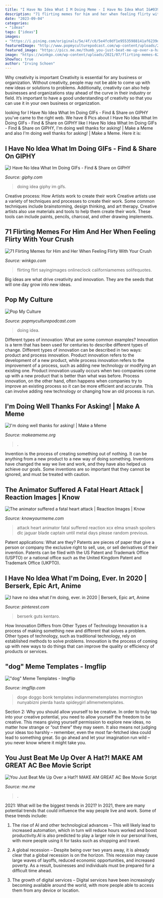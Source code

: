 ```yaml
---
title: "I Have No Idea What I M Doing Meme - I Have No Idea What I&#039;m Doing, Ever. In 2020"
description: "71 flirting memes for him and her when feeling flirty with your crush"
date: "2023-09-04"
categories:
- "ideas"
tags: ["ideas"]
images:
- "https://i.pinimg.com/originals/5e/4f/c0/5e4fc0df1e95535988141af6239dfce5.png"
featuredImage: "http://www.popmyculturepodcast.com/wp-content/uploads/2012/07/NoIdeaDog.gif"
featured_image: "https://pics.me.me/thumb_you-just-beat-me-up-over-a-hat-make-am-66743627.png"
image: "https://winkgo.com/wp-content/uploads/2021/07/flirting-memes-62-768x703.jpg"
ShowToc: true
author: "Irving Schoen"
---
```



Why creativity is important
Creativity is essential for any business or organization. Without creativity, people may not be able to come up with new ideas or solutions to problems. Additionally, creativity can also help businesses and organizations stay ahead of the curve in their industry or field. It’s important to have a good understanding of creativity so that you can use it in your own business or organization.

	

		
looking for I Have No Idea What Im Doing GIFs - Find &amp; Share on GIPHY you've came to the right web. We have 8 Pics about I Have No Idea What Im Doing GIFs - Find &amp; Share on GIPHY like I Have No Idea What Im Doing GIFs - Find &amp; Share on GIPHY, I&#039;m doing well thanks for asking! | Make a Meme and also I&#039;m doing well thanks for asking! | Make a Meme. Here it is:
		
    
## I Have No Idea What Im Doing GIFs - Find &amp; Share On GIPHY

<img loading=lazy src="https://media.giphy.com/media/xDQ3Oql1BN54c/giphy.gif" onerror="this.onerror=null;this.src='https://tse3.mm.bing.net/th?id=OIP.3dfPm9-IK6ee4iT_2og1BAAAAA&amp;pid=15.1';" alt="I Have No Idea What Im Doing GIFs - Find &amp; Share on GIPHY">

_Source: giphy.com_

>doing idea giphy im gifs. 

	

Creative process: How Artists work to create their work
Creative artists use a variety of techniques and processes to create their work. Some common techniques include brainstorming, design thinking, and art therapy. Creative artists also use materials and tools to help them create their work. These tools can include paints, pencils, charcoal, and other drawing implements.

    
## 71 Flirting Memes For Him And Her When Feeling Flirty With Your Crush

<img loading=lazy src="https://winkgo.com/wp-content/uploads/2021/07/flirting-memes-62-768x703.jpg" onerror="this.onerror=null;this.src='https://tse3.mm.bing.net/th?id=OIP.ynIcb6IGkukTldyrJhOcigHaGx&amp;pid=15.1';" alt="71 Flirting Memes for Him and Her When Feeling Flirty With Your Crush">

_Source: winkgo.com_

>flirting flirt sayingimages onlineclock californiamemes solifequotes. 

	

Big ideas are what drive creativity and innovation. They are the seeds that will one day grow into new ideas.

    
## Pop My Culture

<img loading=lazy src="http://www.popmyculturepodcast.com/wp-content/uploads/2012/07/NoIdeaDog.gif" onerror="this.onerror=null;this.src='https://tse2.mm.bing.net/th?id=OIP.uthdmTBfClp6uYlfbO4WvgHaEd&amp;pid=15.1';" alt="Pop My Culture">

_Source: popmyculturepodcast.com_

>doing idea. 

	

Different types of innovation: What are some common examples?
Innovation is a term that has been used for centuries to describe different types of change. Different types of innovation can be described in two ways: product and process innovation. Product innovation refers to the development of a new product, while process innovation refers to the improvement of a process, such as adding new technology or modifying an existing one. 
Product innovation usually occurs when two companies come up with a new product that is better than what was before. Process innovation, on the other hand, often happens when companies try to improve an existing process so it can be more efficient and accurate. This can involve adding new technology or changing how an old process is run.

    
## I&#039;m Doing Well Thanks For Asking! | Make A Meme

<img loading=lazy src="https://media.makeameme.org/created/Im-doing-well.jpg" onerror="this.onerror=null;this.src='https://tse2.mm.bing.net/th?id=OIP.1mw23JJZzX7Fi0K9Zkfw4wHaLD&amp;pid=15.1';" alt="I&#039;m doing well thanks for asking! | Make a Meme">

_Source: makeameme.org_

>. 

	

Invention is the process of creating something out of nothing. It can be anything from a new product to a new way of doing something. Inventions have changed the way we live and work, and they have also helped us achieve our goals. Some inventions are so important that they cannot be ignored, and must be treated with caution.

    
## The Animator Suffered A Fatal Heart Attack | Reaction Images | Know

<img loading=lazy src="http://i1.kym-cdn.com/photos/images/original/000/726/734/b20.gif" onerror="this.onerror=null;this.src='https://tse2.mm.bing.net/th?id=OIP.w4NjI_aek7VczMGQGKrkwAAAAA&amp;pid=15.1';" alt="The animator suffered a fatal heart attack | Reaction Images | Know">

_Source: knowyourmeme.com_

>attack heart animator fatal suffered reaction xcx elma smash spoilers dlc jaguar blade captain until metal days please random previous. 

	

Patent applications: What are they?
Patents are pieces of paper that give a person or company the exclusive right to sell, use, or sell derivatives of their invention. Patents can be filed with the US Patent and Trademark Office (USPTO) or a national office such as the United Kingdom Patent and Trademark Office (UKPTO).

    
## I Have No Idea What I&#039;m Doing, Ever. In 2020 | Berserk, Epic Art, Anime

<img loading=lazy src="https://i.pinimg.com/originals/5e/4f/c0/5e4fc0df1e95535988141af6239dfce5.png" onerror="this.onerror=null;this.src='https://tse4.mm.bing.net/th?id=OIP.aT9jU1HhfLANIPIxPNdBBgHaK3&amp;pid=15.1';" alt="I have no idea what I&#039;m doing, ever. in 2020 | Berserk, Epic art, Anime">

_Source: pinterest.com_

>berserk guts kentaro. 

	

How Innovation Differs from Other Types of Technology
Innovation is a process of making something new and different that solves a problem. Other types of technology, such as traditional technology, rely on established methods to solve problems. Innovation is the process of coming up with new ways to do things that can improve the quality or efficiency of products or services.

    
## &quot;dog&quot; Meme Templates - Imgflip

<img loading=lazy src="https://i.imgflip.com/3c8ged.jpg" onerror="this.onerror=null;this.src='https://tse1.mm.bing.net/th?id=OIP.mb7rSAUkjXNWigzyCGG0sQHaHk&amp;pid=15.1';" alt="&quot;dog&quot; Meme Templates - Imgflip">

_Source: imgflip.com_

>doge doggo bonk templates indianmemetemplates mornington nunyabizni pierda hasta spideygirl allmemetemplates. 

	

Section 2: Why you should allow yourself to be creative.
In order to truly tap into your creative potential, you need to allow yourself the freedom to be creative. This means giving yourself permission to explore new ideas, no matter how strange or “out there” they may seem. It also means not judging your ideas too harshly – remember, even the most far-fetched idea could lead to something great. So go ahead and let your imagination run wild – you never know where it might take you.

    
## You Just Beat Me Up Over A Hat?! MAKE AM GREAT AC Bee Movie Script

<img loading=lazy src="https://pics.me.me/thumb_you-just-beat-me-up-over-a-hat-make-am-66743627.png" onerror="this.onerror=null;this.src='https://tse3.mm.bing.net/th?id=OIP.BmNaF0j3dQV3tYVKesVaVwAAAA&amp;pid=15.1';" alt="You Just Beat Me Up Over a Hat?! MAKE AM GREAT AC Bee Movie Script">

_Source: me.me_

>. 

	

2021: What will be the biggest trends in 2021?
In 2021, there are many potential trends that could influence the way people live and work. Some of these trends include:
1. The rise of AI and other technological advances – This will likely lead to increased automation, which in turn will reduce hours worked and boost productivity.AI is also predicted to play a larger role in our personal lives, with more people using it for tasks such as shopping and travel.

2. A global recession – Despite being over two years away, it is already clear that a global recession is on the horizon. This recession may cause large waves of layoffs, reduced economic opportunities, and increased poverty. As a result, businesses and individuals must be prepared for a difficult time ahead.

3. The growth of digital services – Digital services have been increasingly becoming available around the world, with more people able to access them from any device or location.

